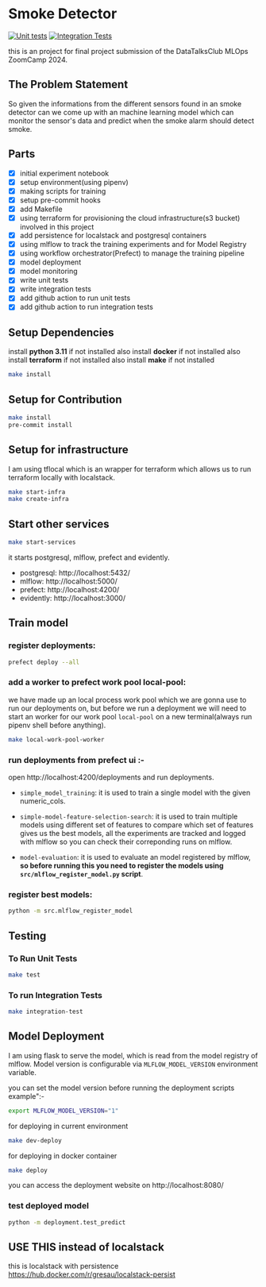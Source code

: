 # Smoke Detector
[![Unit tests](https://github.com/AnujPanthri/mlops-zoomcamp-final-project/actions/workflows/unit_tests.yml/badge.svg)](https://github.com/AnujPanthri/mlops-zoomcamp-final-project/actions/workflows/unit_tests.yml)
[![Integration Tests](https://github.com/AnujPanthri/mlops-zoomcamp-final-project/actions/workflows/integration_tests.yml/badge.svg)](https://github.com/AnujPanthri/mlops-zoomcamp-final-project/actions/workflows/integration_tests.yml)

this is an project for final project submission of the DataTalksClub MLOps ZoomCamp 2024.

## The Problem Statement

So given the informations from the different sensors found in an smoke detector can we come up with an machine learning model which can monitor the sensor's data and predict when the smoke alarm should detect smoke.

## Parts

- [X] initial experiment notebook
- [X] setup environment(using pipenv)
- [X] making scripts for training
- [X] setup pre-commit hooks
- [X] add Makefile
- [X] using terraform for provisioning the cloud infrastructure(s3 bucket) involved in this project
- [X] add persistence for localstack and postgresql containers
- [X] using mlflow to track the training experiments and for Model Registry
- [X] using workflow orchestrator(Prefect) to manage the training pipeline
- [X] model deployment
- [X] model monitoring
- [X] write unit tests
- [X] write integration tests
- [X] add github action to run unit tests
- [X] add github action to run integration tests

## Setup Dependencies
install **python 3.11** if not installed
also install **docker** if not installed
also install **terraform** if not installed
also install **make** if not installed

```bash
make install
```

## Setup for Contribution

```bash
make install
pre-commit install
```

## Setup for infrastructure

I am using tflocal which is an wrapper for terraform which allows us to run terraform locally with localstack.

```bash
make start-infra
make create-infra
```


## Start other services

```bash
make start-services
```

it starts postgresql, mlflow, prefect and evidently.

- postgresql: http://localhost:5432/
- mlflow: http://localhost:5000/
- prefect: http://localhost:4200/
- evidently: http://localhost:3000/

## Train model

### register deployments:
```bash
prefect deploy --all
```

### add a worker to prefect work pool local-pool:
we have made up an local process work pool which we are gonna use to run our deployments on, but before we run a deployment we will need to start an worker for our work pool ```local-pool``` on a new terminal(always run pipenv shell before anything).

```bash
make local-work-pool-worker
```

### run deployments from prefect ui :-

open http://localhost:4200/deployments and run deployments.

- ```simple_model_training```: it is used to train a single model with the given numeric_cols.

- ```simple-model-feature-selection-search```: it is used to train multiple models using different set of features to compare which set of features gives us the best models, all the experiments are tracked and logged with mlflow so you can check their correponding runs on mlflow.

- ```model-evaluation```: it is used to evaluate an model registered by mlflow, **so before running this you need to register the models using ```src/mlflow_register_model.py``` script**.

### register best models:
```bash
python -m src.mlflow_register_model
```

## Testing
### To Run Unit Tests
```bash
make test
```

### To run Integration Tests
```bash
make integration-test
```

## Model Deployment
I am using flask to serve the model, which is read from the model registry of mlflow. Model version is configurable via ```MLFLOW_MODEL_VERSION``` environment variable.

you can set the model version before running the deployment scripts example":-
```bash
export MLFLOW_MODEL_VERSION="1"
```

for deploying in current environment
```bash
make dev-deploy
```

for deploying in docker container
```bash
make deploy
```

you can access the deployment website on http://localhost:8080/

### test deployed model
```bash
python -m deployment.test_predict
```

## USE THIS instead of localstack
this is localstack with persistence
https://hub.docker.com/r/gresau/localstack-persist
